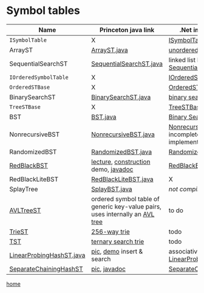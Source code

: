 # Symbol tables

Name | Princeton java link | .Net implementation
--- | --- | ---
`ISymbolTable` | X | [ISymbolTable](../src/SymbolTables/ISymbolTable.cs)
ArrayST | [ArrayST.java](http://algs4.cs.princeton.edu/31elementary/ArrayST.java.html) | [unordered array](../src/SymbolTables/ArrayST.cs)
SequentialSearchST | [SequentialSearchST.java](https://algs4.cs.princeton.edu/31elementary/SequentialSearchST.java.html) | linked list based [SequentialSearchST.cs](../src/SymbolTables/SequentialSearchST.cs)
`IOrderedSymbolTable` | X | [IOrderedSymbolTable](../src/SymbolTables/IOrderedSymbolTable.cs)
`OrderedSTBase` | X | [OrderedSTBase](../src/SymbolTables/TreeSTBase.cs)
BinarySearchST | [BinarySearchST.java](https://algs4.cs.princeton.edu/31elementary/BinarySearchST.java.html) | [binary search](../src/SymbolTables/BinarySearchST.cs)
`TreeSTBase` | X | [TreeSTBase](../src/SymbolTables/TreeSTBase.cs)
BST | [BST.java](http://algs4.cs.princeton.edu/32bst/BST.java.html )| [Binary Search Tree](../src/SymbolTables/BST.cs)
NonrecursiveBST | [NonrecursiveBST.java](http://algs4.cs.princeton.edu/32bst/NonrecursiveBST.java.html) | [NonrecursiveBST](../src/SymbolTables/NonrecursiveBST.cs) incomplete, `delete` not implemented
RandomizedBST | [RandomizedBST.java](http://algs4.cs.princeton.edu/33balanced/RandomizedBST.java.html) | [RandomizedBST](../src/SymbolTables/RandomizedBST.cs)
[RedBlackBST](http://algs4.cs.princeton.edu/33balanced/RedBlackBST.java.html) | [lecture](https://algs4.cs.princeton.edu/lectures/33BalancedSearchTrees-2x2.pdf), [construction](https://algs4.cs.princeton.edu/lectures/33DemoRedBlackBST.mov) demo, [javadoc](https://algs4.cs.princeton.edu/code/javadoc/edu/princeton/cs/algs4/RedBlackBST.html)| [RedBlackBST.cs](../src/SymbolTables/RedBlackBST.cs)
RedBlackLiteBST | [RedBlackLiteBST.java](http://algs4.cs.princeton.edu/33balanced/RedBlackBST.java.html)| X
SplayTree | [SplayBST.java](http://algs4.cs.princeton.edu/33balanced/SplayBST.java.html) | _not compiled_ 
[AVLTreeST](https://algs4.cs.princeton.edu/code/edu/princeton/cs/algs4/AVLTreeST.java.html) | ordered symbol table of generic key-value pairs, uses internally an [AVL tree](https://algs4.cs.princeton.edu/code/javadoc/edu/princeton/cs/algs4/AVLTreeST.html) | to do
[TrieST](https://algs4.cs.princeton.edu/code/edu/princeton/cs/algs4/TrieST.java.html) | [256-way trie](https://algs4.cs.princeton.edu/code/javadoc/edu/princeton/cs/algs4/TrieST.html) | todo
[TST](https://algs4.cs.princeton.edu/code/edu/princeton/cs/algs4/TST.java.html) | [ternary search trie](https://algs4.cs.princeton.edu/code/javadoc/edu/princeton/cs/algs4/TST.html) | todo
[LinearProbingHashST.java](http://algs4.cs.princeton.edu/34hash/LinearProbingHashST.java.html) | [pic](https://algs4.cs.princeton.edu/34hash/images/linear-probing.png), [demo](https://algs4.cs.princeton.edu/lectures/34DemoLinearProbingHashTable.mov) insert & search | associative array based [LinearProbingHashST.cs](../src/SymbolTables/LinearProbingHashST.cs)
[SeparateChainingHashST](https://algs4.cs.princeton.edu/34hash/SeparateChainingHashST.java.html) | [pic](https://algs4.cs.princeton.edu/34hash/images/separate-chaining.png), [javadoc](https://algs4.cs.princeton.edu/code/javadoc/edu/princeton/cs/algs4/SeparateChainingHashST.html) | [SeparateChainingHashST.cs](../src/SymbolTables/SeparateChainingHashST.cs)

[home](../README.md#pages)